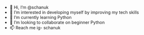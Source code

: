 - 👋 Hi, I’m @schanuk
- 👀 I’m interested in developing myself by improving my tech skills 
- 🌱 I’m currently learning Python
- 💞️ I’m looking to collaborate on beginner Python 
- 📫 Reach me ig- schanuk 

<!---
schanuk/schanuk is a ✨ special ✨ repository because its `README.md` (this file) appears on your GitHub profile.
You can click the Preview link to take a look at your changes.
--->
